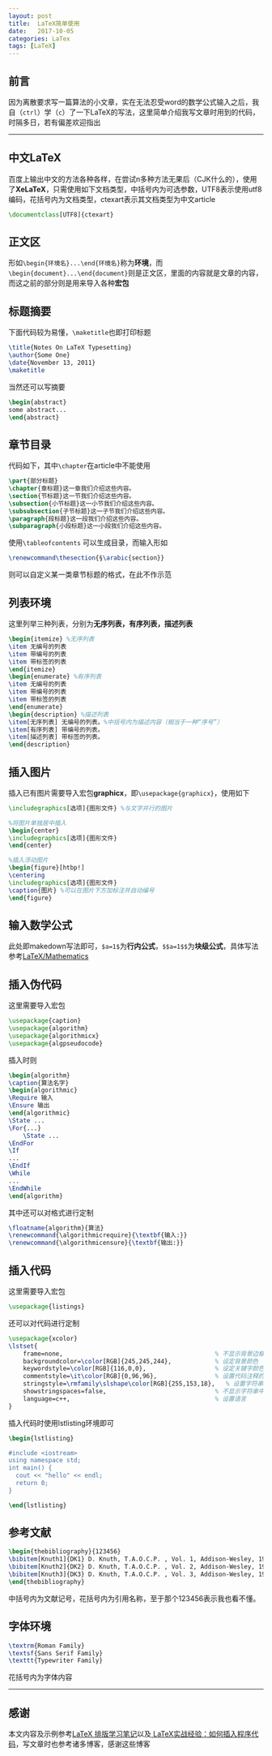 ```yaml
---
layout: post
title:  LaTeX简单使用
date:   2017-10-05
categories: LaTex
tags: [LaTeX]
---
```


## 前言
  因为离散要求写一篇算法的小文章，实在无法忍受word的数学公式输入之后，我自（`ctrl`）学（`c`）了一下LaTeX的写法，这里简单介绍我写文章时用到的代码，时隔多日，若有偏差欢迎指出

<!--more--> 

---

## 中文LaTeX
  百度上输出中文的方法各种各样，在尝试n多种方法无果后（CJK什么的），使用了**XeLaTeX**，只需使用如下文档类型，中括号内为可选参数，UTF8表示使用utf8编码，花括号内为文档类型，ctexart表示其文档类型为中文article

```tex
\documentclass[UTF8]{ctexart}
```

## 正文区
形如`\begin{环境名}...\end{环境名}`称为**环境**，而`\begin{document}...\end{document}`则是正文区，里面的内容就是文章的内容，而这之前的部分则是用来导入各种**宏包**

## 标题摘要
下面代码较为易懂，`\maketitle`也即打印标题
```tex
\title{Notes On LaTeX Typesetting}
\author{Some One}
\date{November 13, 2011}
\maketitle
```

当然还可以写摘要

```tex
\begin{abstract}
some abstract...
\end{abstract}
```

## 章节目录
代码如下，其中`\chapter`在article中不能使用

```tex
\part{部分标题}
\chapter{章标题}这一章我们介绍这些内容。
\section{节标题}这一节我们介绍这些内容。
\subsection{小节标题}这一小节我们介绍这些内容。
\subsubsection{子节标题}这一子节我们介绍这些内容。
\paragraph{段标题}这一段我们介绍这些内容。
\subparagraph{小段标题}这一小段我们介绍这些内容。
```

使用`\tableofcontents` 可以生成目录，而输入形如

```tex
\renewcommand\thesection{§\arabic{section}}
```
则可以自定义某一类章节标题的格式，在此不作示范

## 列表环境
这里列举三种列表，分别为**无序列表，有序列表，描述列表**

```tex
\begin{itemize} %无序列表
\item 无编号的列表
\item 带编号的列表
\item 带标签的列表
\end{itemize}
\begin{enumerate} %有序列表
\item 无编号的列表
\item 带编号的列表
\item 带标签的列表
\end{enumerate}
\begin{description} %描述列表
\item[无序列表] 无编号的列表。%中括号内为描述内容（相当于一种“序号”）
\item[有序列表] 带编号的列表。
\item[描述列表] 带标签的列表。
\end{description}
```

## 插入图片
插入已有图片需要导入宏包**graphicx**，即`\usepackage{graphicx}`，使用如下

```tex
\includegraphics[选项]{图形文件} %与文字并行的图片

%将图片单独居中插入
\begin{center}
\includegraphics[选项]{图形文件}
\end{center}

%插入浮动图片
\begin{figure}[htbp!]
\centering
\includegraphics[选项]{图形文件}
\caption{图片} %可以在图片下方加标注并自动编号
\end{figure}
```

## 输入数学公式
此处即makedown写法即可，`$a=1$`为**行内公式**，`$$a=1$$`为**块级公式**，具体写法参考[LaTeX/Mathematics](https://en.wikibooks.org/wiki/LaTeX/Mathematics)

## 插入伪代码
这里需要导入宏包

```tex
\usepackage{caption}
\usepackage{algorithm}
\usepackage{algorithmicx}  
\usepackage{algpseudocode}
```
插入时则

```tex
\begin{algorithm}  
\caption{算法名字}
\begin{algorithmic}
\Require 输入
\Ensure 输出
\end{algorithmic}
\State ...
\For{...}
	\State ...
\EndFor
\If
...
\EndIf
\While
...
\EndWhile
\end{algorithm}
```
其中还可以对格式进行定制

```tex
\floatname{algorithm}{算法}  
\renewcommand{\algorithmicrequire}{\textbf{输入:}}  
\renewcommand{\algorithmicensure}{\textbf{输出:}}  
```

## 插入代码
这里需要导入宏包

```tex
\usepackage{listings}
```
还可以对代码进行定制

```tex
\usepackage{xcolor}
\lstset{
    frame=none,                                          % 不显示背景边框
    backgroundcolor=\color[RGB]{245,245,244},            % 设定背景颜色
    keywordstyle=\color[RGB]{116,0,0},                   % 设定关键字颜色
    commentstyle=\it\color[RGB]{0,96,96},                % 设置代码注释的格式
    stringstyle=\rmfamily\slshape\color[RGB]{255,153,18},   % 设置字符串格式
    showstringspaces=false,                              % 不显示字符串中的空格
    language=c++,                                        % 设置语言
}
```
插入代码时使用lstlisting环境即可

```tex
\begin{lstlisting}

#include <iostream>
using namespace std;
int main() {
  cout << "hello" << endl;
  return 0;
}

\end{lstlisting}
```

## 参考文献

```tex
\begin{thebibliography}{123456}
\bibitem[Knuth1]{DK1} D. Knuth, T.A.O.C.P. , Vol. 1, Addison-Wesley, 1997.
\bibitem[Knuth2]{DK2} D. Knuth, T.A.O.C.P. , Vol. 2, Addison-Wesley, 1997.
\bibitem[Knuth3]{DK3} D. Knuth, T.A.O.C.P. , Vol. 3, Addison-Wesley, 1998.
\end{thebibliography}
```
中括号内为文献记号，花括号内为引用名称，至于那个123456表示我也看不懂。

## 字体环境

```tex
\textrm{Roman Family}
\textsf{Sans Serif Family}
\texttt{Typewriter Family}
```
花括号内为字体内容

---

## 感谢
本文内容及示例参考[LaTeX 排版学习笔记](http://zoho.is-programmer.com/posts/30662.html)以及[ LaTeX实战经验：如何插入程序代码](http://blog.csdn.net/simple_the_best/article/details/52710830)，写文章时也参考诸多博客，感谢这些博客